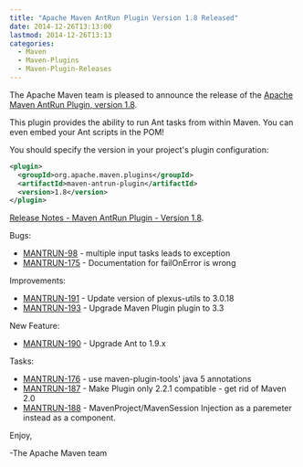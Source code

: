 ```yaml
---
title: "Apache Maven AntRun Plugin Version 1.8 Released"
date: 2014-12-26T13:13:00
lastmod: 2014-12-26T13:13
categories:
  - Maven
  - Maven-Plugins
  - Maven-Plugin-Releases
---
```

The Apache Maven team is pleased to announce the release of the 
[Apache Maven AntRun Plugin, version 1.8](http://maven.apache.org/plugins/maven-antrun-plugin/).

This plugin provides the ability to run Ant tasks from within Maven. You can
even embed your Ant scripts in the POM!

You should specify the version in your project's plugin configuration:

```xml
<plugin>
  <groupId>org.apache.maven.plugins</groupId>
  <artifactId>maven-antrun-plugin</artifactId>
  <version>1.8</version>
</plugin>
```

<!-- more -->

[Release Notes - Maven AntRun Plugin - Version 1.8](http://jira.codehaus.org/secure/ReleaseNote.jspa?projectId=11125&version=18043).


Bugs:

 * [MANTRUN-98](https://issues.apache.org/jira/browse/MANTRUN-98) - multiple input tasks leads to exception
 * [MANTRUN-175](https://issues.apache.org/jira/browse/MANTRUN-175) - Documentation for failOnError is wrong

Improvements:

 * [MANTRUN-191](https://issues.apache.org/jira/browse/MANTRUN-191) - Update version of plexus-utils to 3.0.18
 * [MANTRUN-193](https://issues.apache.org/jira/browse/MANTRUN-193) - Upgrade Maven Plugin plugin to 3.3

New Feature:

 * [MANTRUN-190](https://issues.apache.org/jira/browse/MANTRUN-190) - Upgrade Ant to 1.9.x

Tasks:

 * [MANTRUN-176](https://issues.apache.org/jira/browse/MANTRUN-176) - use maven-plugin-tools' java 5 annotations
 * [MANTRUN-187](https://issues.apache.org/jira/browse/MANTRUN-187) - Make Plugin only 2.2.1 compatible - get rid of Maven 2.0
 * [MANTRUN-188](https://issues.apache.org/jira/browse/MANTRUN-188) - MavenProject/MavenSession Injection as a paremeter instead as a component.


Enjoy,

-The Apache Maven team

